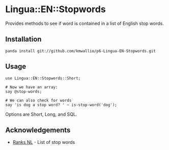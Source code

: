 # Lingua::EN::Stopwords

Provides methods to see if word is contained in a list of English stop words.

## Installation

```
panda install git://github.com/kmwallio/p6-Lingua-EN-Stopwords.git
```

## Usage

``` perl6
use Lingua::EN::Stopwords::Short;

# Now we have an array:
say @stop-words;

# We can also check for words
say 'is dog a stop word? ' ~ is-stop-word('dog');
```

Options are Short, Long, and SQL.

## Acknowledgements

 * [Ranks NL](http://www.ranks.nl/stopwords) - List of stop words
